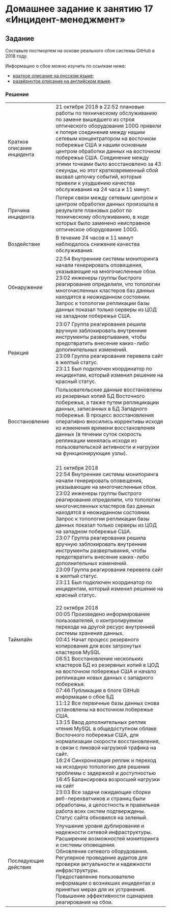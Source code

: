 # Домашнее задание к занятию 17 «Инцидент-менеджмент»

## Задание

Составьте постмортем на основе реального сбоя системы GitHub в 2018 году.

Информацию о сбое можно изучить по ссылкам ниже:

* [краткое описание на русском языке](https://habr.com/ru/post/427301/);
* [развёрнутое описание на английском языке](https://github.blog/2018-10-30-oct21-post-incident-analysis/).

### Решение

|||
| ------------------------ | ---------------- |
| Краткое описание инцидента | 21 октября 2018 в 22:52 плановые работы по техническому обслуживанию по замене вышедшего из строя оптического оборудования 100G привели к потере соединения между нашим сетевым концентратором на восточном побережье США и нашим основным центром обработки данных на восточном побережье США. Соединение между этими точками было восстановлено за 43 секунды, но этот кратковременный сбой вызвал цепочку событий, которые привели к ухудшению качества обслуживания на 24 часа и 11 минут.|
| Причина инцидента | Потеря связи между сетевым центром и центром обработки данных произошла в результате плановых работ по техническому обслуживанию, в ходе которых было заменено неисправное оптическое оборудование 100G. |
| Воздействие | В течение 24 часов и 11 минут наблюдалось снижение качества обслуживания. |
| Обнаружение | 22:54 Внутренние системы мониторинга начали генерировать оповещения, указывающие на многочисленные сбои. <br>23:02 инженеры группы быстрого реагирования определили, что топологии многочисленных кластеров баз данных находятся в неожиданном состоянии. Запрос к топологии репликации базы данных показал только серверы из ЦОД на западном побережье США. |
| Реакция | 23:07 Группа реагирования решила вручную заблокировать внутренние инструменты развертывания, чтобы предотвратить внесение каких-либо дополнительных изменений. <br>23:09 Группа реагирования перевела сайт в желтый статус. <br>23:11 Был подключен координатор по инцидентам, который изменил решение на красный статус. |
| Восстановление | Пользовательские данные восстановлены из резервных копий БД Восточного побережья, а также путем реплицикации данных, записанных в БД Западного побережья. В процесс восстановления оперативно вносились коррективы исходя из изменения времени восстановления данных (в течении суток скорость репликации менялась исходя из пользовательской активности и нагрузки на функционирующие узлы). |
| Таймлайн | <br> 21 октября 2018 <br> 22:54 Внутренние системы мониторинга начали генерировать оповещения, указывающие на многочисленные сбои. <br> 23:02 инженеры группы быстрого реагирования определили, что топологии многочисленных кластеров баз данных находятся в неожиданном состоянии. Запрос к топологии репликации базы данных показал только серверы из ЦОД на западном побережье США. <br> 23:07 Группа реагирования решила вручную заблокировать внутренние инструменты развертывания, чтобы предотвратить внесение каких-либо дополнительных изменений. <br> 23:09 Группа реагирования перевела сайт в желтый статус. <br> 23:11 Был подключен координатор по инцидентам, который изменил решение на красный статус. <br><br> 22 октября 2018 <br> 00:05 Произведено информирование пользователей, о контролируемом переходе на другой ресурс внутренней системы хранения данных. <br> 00:41 Начат процесс резервного копирования для всех затронутых кластеров MySQL <br> 06:51 Восстановление нескольких кластеров БД из резервных копий в ЦОД на восточном побережье США и начало репликации новых данных с западного побережья. <br> 07:46 Публикация в блоге GitHub информации о сбое БД <br> 11:12 Все первичные базы данных снова установлены на восточном побережье США. <br> 13:15 Ввод дополнительных реплик чтения MySQL в общедоступном облаке Восточного побережья США, для нормализации скорости восстановления, в связи с пиковой нагрузкой трафика на сайт. <br> 16:24 Синхронизация реплик и переход на исходную топологию для решения проблемы с задержкой и доступностью <br> 16:45 Балансировка возросшей нагрузки на сайт <br> 23:03 Все задачи ожидающие сборки веб-перехватчиков и страниц были обработаны, а целостность и правильная работа всех систем подтверждены. Статус сайта обновился на зеленый. |
| Последующие действия | Улучшение уровня дублирования и надежности сетевой инфраструктуры. <br> Расширение возможностей мониторинга и системы оповещения. <br> Обновление сетевого оборудования. <br> Регулярное проведение аудитов для проверки актуальности и надежности инфраструктуры. <br> Предоставление пользователю информации о возникших инцидентах и принятых мерах для их устранения. <br> Повышение эффективности сценариев реагирования на сбои. |
